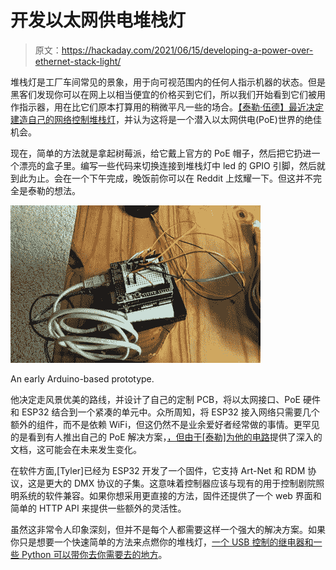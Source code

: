 # 开发以太网供电堆栈灯

> 原文：<https://hackaday.com/2021/06/15/developing-a-power-over-ethernet-stack-light/>

堆栈灯是工厂车间常见的景象，用于向可视范围内的任何人指示机器的状态。但是黑客们发现你可以在网上以相当便宜的价格买到它们，所以我们开始看到它们被用作指示器，用在比它们原本打算用的稍微平凡一些的场合。[【泰勒·伍德】最近决定建造自己的网络控制堆栈灯](https://hackaday.io/project/179361-poe-stack-light)，并认为这将是一个潜入以太网供电(PoE)世界的绝佳机会。

现在，简单的方法就是拿起树莓派，给它戴上官方的 PoE 帽子，然后把它扔进一个漂亮的盒子里。编写一些代码来切换连接到堆栈灯中 led 的 GPIO 引脚，然后就到此为止。会在一个下午完成，晚饭前你可以在 Reddit 上炫耀一下。但这并不完全是泰勒的想法。

[![](img/cf07e83dd7bff1178718a405e454d593.png)](https://hackaday.com/wp-content/uploads/2021/06/poelight_detail.jpg)

An early Arduino-based prototype.

他决定走风景优美的路线，并设计了自己的定制 PCB，将以太网接口、PoE 硬件和 ESP32 结合到一个紧凑的单元中。众所周知，将 ESP32 接入网络只需要几个额外的组件，而不是依赖 WiFi，但这仍然不是业余爱好者经常做的事情。更罕见的是看到有人推出自己的 PoE 解决方案，[，但由于[泰勒]为他的电路](https://www.scorpia.co.uk/2021/05/30/a-primer-on-implementing-poe-devices/)提供了深入的文档，这可能会在未来发生变化。

在软件方面,[Tyler]已经为 ESP32 开发了一个固件，它支持 Art-Net 和 RDM 协议，这是更大的 DMX 协议的子集。这意味着控制器应该与现有的用于控制剧院照明系统的软件兼容。如果你想采用更直接的方法，固件还提供了一个 web 界面和简单的 HTTP API 来提供一些额外的灵活性。

虽然这非常令人印象深刻，但并不是每个人都需要这样一个强大的解决方案。如果你只是想要一个快速简单的方法来点燃你的堆栈灯，[一个 USB 控制的继电器和一些 Python 可以带你去你需要去的地方](https://hackaday.com/2021/01/09/industrial-stack-light-keeps-an-eye-on-prusa-mini/)。